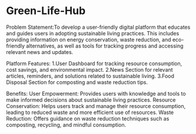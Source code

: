 # Green-Life-Hub

Problem Statement:To develop a user-friendly digital platform that educates and guides users in adopting sustainable living practices. This includes providing information on energy conservation, waste reduction, and eco-friendly alternatives, as well as tools for tracking progress and accessing relevant news and updates. 

Platform Features:
1.User Dashboard for tracking resource consumption, cost savings, and environmental impact.
2.News Section for relevant articles, reminders, and solutions related to sustainable living.
3.Food Disposal Section for composting and waste reduction tips.

Benefits:
User Empowerment:
Provides users with knowledge and tools to make informed decisions about sustainable living practices.
Resource Conservation:
Helps users track and manage their resource consumption, leading to reduced waste and more efficient use of resources.
Waste Reduction:
Offers guidance on waste reduction techniques such as composting, recycling, and mindful consumption.
